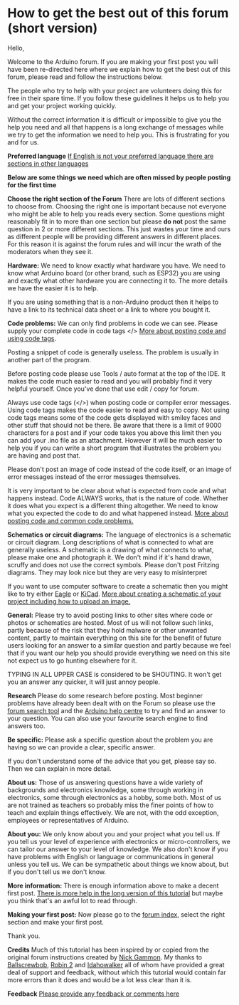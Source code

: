 # How to get the best out of this forum (short version)

Hello,

Welcome to the Arduino forum.
If you are making your first post you will have been re-directed here where we explain how to get the best out of this forum, please read and follow the instructions below.

The people who try to help with your project are volunteers doing this for free in their spare time. If you follow these guidelines it helps us to help you and get your project working quickly.

Without the correct information it is difficult or impossible to give you the help you need and all that happens is a long exchange of messages while we try to get the information we need to help you. This is frustrating for you and for us.

**Preferred language**
[If English is not your preferred language there are sections in other languages](https://forum.arduino.cc/c/international/10)

**Below are some things we need which are often missed by people posting for the first time**

**Choose the right section of the Forum**
There are lots of different sections to choose from. Choosing the right one is important because not everyone who might be able to help you reads every section. Some questions might reasonably fit in to more than one section but please **do not** post the same question in 2 or more different sections. This just wastes your time and ours as different people will be providing different answers in different places. For this reason it is against the forum rules and will incur the wrath of the moderators when they see it.

**Hardware:**
We need to know exactly what hardware you have. We need to know what Arduino board (or other brand, such as ESP32) you are using and exactly what other hardware you are connecting it to. The more details we have the easier it is to help.

If you are using something that is a non-Arduino product then it helps to have a link to its technical data sheet or a link to where you bought it.

**Code problems:**
We can only find problems in code we can see. Please supply your complete code in code tags </> [More about posting code and using code tags](https://forum.arduino.cc/t/how-to-get-the-best-out-of-this-forum-full-version/679966#posting-code).

Posting a snippet of code is generally useless. The problem is usually in another part of the program.

Before posting code please use Tools / auto format at the top of the IDE. It makes the code much easier to read and you will probably find it very helpful yourself. Once you've done that use edit / copy for forum.

Always use code tags (</>) when posting code or compiler error messages.
Using code tags makes the code easier to read and easy to copy. Not using code tags means some of the code gets displayed with smiley faces and other stuff that should not be there. Be aware that there is a limit of 9000 characters for a post and if your code takes you above this limit then you can add your .ino file as an attachment. However it will be much easier to help you if you can write a short program that illustrates the problem you are having and post that.

Please don't post an image of code instead of the code itself, or an image of error messages instead of the error messages themselves.

It is very important to be clear about what is expected from code and what happens instead. Code ALWAYS works, that is the nature of code. Whether it does what you expect is a different thing altogether. We need to know what you expected the code to do and what happened instead.
[More about posting code and common code problems.](https://forum.arduino.cc/t/how-to-get-the-best-out-of-this-forum-full-version/679966#posting-code)

**Schematics or circuit diagrams:**
The language of electronics is a schematic or circuit diagram. Long descriptions of what is connected to what are generally useless. A schematic is a drawing of what connects to what, please make one and photograph it. We don't mind if it's hand drawn, scruffy and does not use the correct symbols. Please don't post Fritzing diagrams. They may look nice but they are very easy to misinterpret

If you want to use computer software to create a schematic then you might like to try either [Eagle](https://www.autodesk.co.uk/products/eagle/free-download?plc=F360&term=1-YEAR&support=ADVANCED&quantity=1) or [KiCad](https://kicad-pcb.org/).
[More about creating a schematic of your project including how to upload an image.](https://forum.arduino.cc/t/how-to-get-the-best-out-of-this-forum-full-version/679966)

**General:**
Please try to avoid posting links to other sites where code or photos or schematics are hosted. Most of us will not follow such links, partly because of the risk that they hold malware or other unwanted content, partly to maintain everything on this site for the benefit of future users looking for an answer to a similar question and partly because we feel that if you want our help you should provide everything we need on this site not expect us to go hunting elsewhere for it.

TYPING IN ALL UPPER CASE is considered to be SHOUTING. It won't get you an answer any quicker, it will just annoy people.

**Research**
Please do some research before posting. Most beginner problems have already been dealt with on the Forum so please use the [forum search tool](https://forum.arduino.cc/search) and the [Arduino help centre](https://support.arduino.cc/hc/en-us) to try and find an answer to your question. You can also use your favourite search engine to find answers too.

**Be specific:**
Please ask a specific question about the problem you are having so we can provide a clear, specific answer.

If you don't understand some of the advice that you get, please say so. Then we can explain in more detail.

**About us:**
Those of us answering questions have a wide variety of backgrounds and electronics knowledge, some through working in electronics, some through electronics as a hobby, some both. Most of us are not trained as teachers so probably miss the finer points of how to teach and explain things effectively. We are not, with the odd exception, employees or representatives of Arduino.

**About you:**
We only know about you and your project what you tell us. If you tell us your level of experience with electronics or micro-controllers, we can tailor our answer to your level of knowledge. We also don't know if you have problems with English or language or communications in general unless you tell us. We can be sympathetic about things we know about, but if you don't tell us we don't know.

**More information:**
There is enough information above to make a decent first post. [There is more help in the long version of this tutorial](https://forum.arduino.cc/t/how-to-get-the-best-out-of-this-forum-full-version/679966) but maybe you think that's an awful lot to read through.

**Making your first post:**
Now please go to the [forum index](https://forum.arduino.cc/categories), select the right section and make your first post.

Thank you.

**Credits**
Much of this tutorial has been inspired by or copied from the original forum instructions created by [Nick Gammon](https://forum.arduino.cc/u/nickgammon).
My thanks to [Ballscrewbob](https://forum.arduino.cc/u/Ballscrewbob), [Robin 2](https://forum.arduino.cc/u/robin2) and [Idahowalker](https://forum.arduino.cc/u/Idahowalker) all of whom have provided a great deal of support and feedback, without which this tutorial would contain far more errors than it does and would be a lot less clear than it is.

**Feedback**
[Please provide any feedback or comments here](https://forum.arduino.cc/t/new-forum-instructions-feedback-and-comments/680710)
